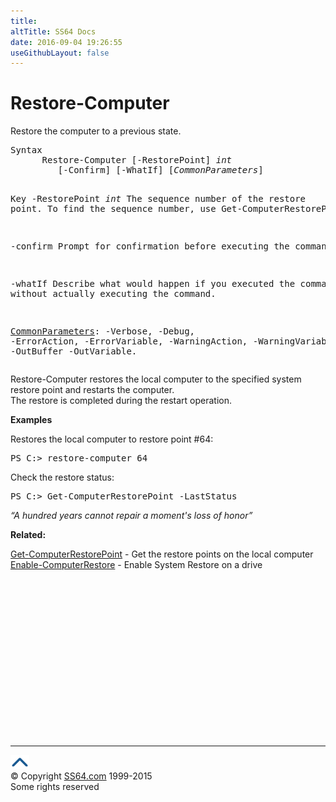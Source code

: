```yaml
---
title:
altTitle: SS64 Docs
date: 2016-09-04 19:26:55
useGithubLayout: false
---
```

<!-- #BeginLibraryItem "/Library/head_ps.lbi" --><!-- #EndLibraryItem --><h1>Restore-Computer</h1> 
<p>Restore the computer to a previous state.</p>
<pre>Syntax
      Restore-Computer [-RestorePoint] <i>int</i>
         [-Confirm] [-WhatIf] [<i>CommonParameters</i>]

Key
   -RestorePoint <i>int</i>
       The sequence number of the restore point.
       To find the sequence number, use Get-ComputerRestorePoint

   -confirm
       Prompt for confirmation before executing the command.

   -whatIf
       Describe what would happen if you executed the command without actually
       executing the command.

   <a href="common.html">CommonParameters</a>:
       -Verbose, -Debug, -ErrorAction, -ErrorVariable, -WarningAction, -WarningVariable,
       -OutBuffer -OutVariable.</pre>
<p>  Restore-Computer restores the local computer to the specified system restore point and restarts the computer.<br>
The restore is completed during the restart operation.</p>
<p><b>Examples</b></p>
<p>Restores the local computer to  restore point #64: </p>
<pre>PS C:&gt; restore-computer 64</pre>
<p>Check the restore status:</p>
<pre>PS C:&gt; Get-ComputerRestorePoint -LastStatus</pre>
<p class="quote"><i> 
“A hundred years cannot repair a moment's loss of honor”</i></p>
<p><b>Related:</b></p>
<p><a href="get-computerrestorepoint.html">Get-ComputerRestorePoint</a> - Get the restore points on the local computer<br>
<a href="enable-computerrestore.html">Enable-ComputerRestore</a> - Enable System Restore on a drive</p><!-- #BeginLibraryItem "/Library/foot_ps.lbi" --><p><script async="" src="//pagead2.googlesyndication.com/pagead/js/adsbygoogle.js"></script>
<!-- PowerShell300 -->
<ins class="adsbygoogle" style="display:inline-block;width:300px;height:250px" data-ad-client="ca-pub-6140977852749469" data-ad-slot="6253539900"></ins>
<script>
(adsbygoogle = window.adsbygoogle || []).push({});
</script></p>
<hr>
<div id="bl" class="footer"><a href="#"><img src="../images/top.png" width="30" height="22" alt="Back to the Top"></a></div>
<div id="br" class="footer, tagline">© Copyright <a href="http://ss64.com/">SS64.com</a> 1999-2015<br>
Some rights reserved</div><!-- #EndLibraryItem -->

